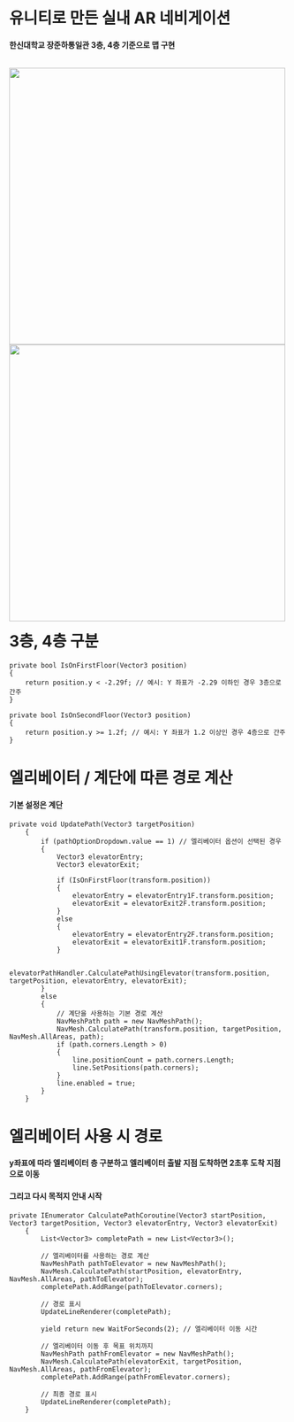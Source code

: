 # 유니티로 만든 실내 AR 네비게이션

#### 한신대학교 장준하통일관 3층, 4층 기준으로 맵 구현
<p style="float:left">
  <img src="https://github.com/user-attachments/assets/f7580a05-7a31-496c-a463-c8cf939a1f02" width="500">
  <img src="https://github.com/user-attachments/assets/f11f3daa-e47b-4fab-9d1e-1012fb728ad3" width="500">
</p>

# 3층, 4층 구분
    private bool IsOnFirstFloor(Vector3 position)
    {
        return position.y < -2.29f; // 예시: Y 좌표가 -2.29 이하인 경우 3층으로 간주
    }

    private bool IsOnSecondFloor(Vector3 position)
    {
        return position.y >= 1.2f; // 예시: Y 좌표가 1.2 이상인 경우 4층으로 간주
    }

# 엘리베이터 / 계단에 따른 경로 계산
#### 기본 설정은 계단

    private void UpdatePath(Vector3 targetPosition)
        {
            if (pathOptionDropdown.value == 1) // 엘리베이터 옵션이 선택된 경우
            {
                Vector3 elevatorEntry;
                Vector3 elevatorExit;
    
                if (IsOnFirstFloor(transform.position))
                {
                    elevatorEntry = elevatorEntry1F.transform.position;
                    elevatorExit = elevatorExit2F.transform.position;
                }
                else
                {
                    elevatorEntry = elevatorEntry2F.transform.position;
                    elevatorExit = elevatorExit1F.transform.position;
                }
    
                elevatorPathHandler.CalculatePathUsingElevator(transform.position, targetPosition, elevatorEntry, elevatorExit);
            }
            else
            {
                // 계단을 사용하는 기본 경로 계산
                NavMeshPath path = new NavMeshPath();
                NavMesh.CalculatePath(transform.position, targetPosition, NavMesh.AllAreas, path);
                if (path.corners.Length > 0)
                {
                    line.positionCount = path.corners.Length;
                    line.SetPositions(path.corners);
                }
                line.enabled = true;
            }
        }

# 엘리베이터 사용 시 경로
#### y좌표에 따라 엘리베이터 층 구분하고 엘리베이터 출발 지점 도착하면 2초후 도착 지점으로 이동
#### 그리고 다시 목적지 안내 시작
    private IEnumerator CalculatePathCoroutine(Vector3 startPosition, Vector3 targetPosition, Vector3 elevatorEntry, Vector3 elevatorExit)
        {
            List<Vector3> completePath = new List<Vector3>();
    
            // 엘리베이터를 사용하는 경로 계산
            NavMeshPath pathToElevator = new NavMeshPath();
            NavMesh.CalculatePath(startPosition, elevatorEntry, NavMesh.AllAreas, pathToElevator);
            completePath.AddRange(pathToElevator.corners);
    
            // 경로 표시
            UpdateLineRenderer(completePath);
    
            yield return new WaitForSeconds(2); // 엘리베이터 이동 시간
    
            // 엘리베이터 이동 후 목표 위치까지
            NavMeshPath pathFromElevator = new NavMeshPath();
            NavMesh.CalculatePath(elevatorExit, targetPosition, NavMesh.AllAreas, pathFromElevator);
            completePath.AddRange(pathFromElevator.corners);
    
            // 최종 경로 표시
            UpdateLineRenderer(completePath);
        }
